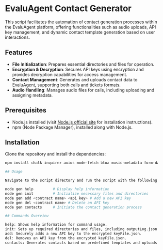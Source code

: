 # EvaluAgent Contact Generator

This script facilitates the automation of contact generation processes within the EvaluAgent platform, offering functionalities such as audio uploads, API key management, and dynamic contact template generation based on user interactions.

## Features

- **File Initialization**: Prepares essential directories and files for operation.
- **Encryption & Decryption**: Secures API keys using encryption and provides decryption capabilities for access management.
- **Contact Management**: Generates and uploads contact data to EvaluAgent, supporting both calls and tickets formats.
- **Audio Handling**: Manages audio files for calls, including uploading and assigning metadata.

## Prerequisites

- Node.js installed (visit [Node.js official site](https://nodejs.org) for installation instructions).
- npm (Node Package Manager), installed along with Node.js.

## Installation

Clone the repository and install the dependencies:

```bash
npm install chalk inquirer axios node-fetch btoa music-metadata form-data

## Usage

Navigate to the script directory and run the script with the following commands:

node gen help         # Display help information
node gen init         # Initialize necessary files and directories
node gen add <contract name> <api key> # Add a new API key
node gen del <contract name> # Delete an API key
node gen contacts     # Initiate the contact generation process

## Commands Overview

help: Shows help information for command usage.
init: Sets up required directories and files, including outputLog.json and keyFile.json.
add: Securely adds a new API key to the encrypted keyFile.json.
del: Removes an API key from the encrypted keyFile.json.
contacts: Generates contacts based on predefined templates and uploads them to the EvaluAgent API.
